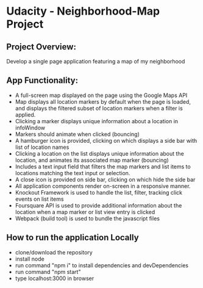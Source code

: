 # Udacity - Neighborhood-Map Project

## Project Overview:

Develop a single page application featuring a map of my neighborhood 

## App Functionality:

* A full-screen map displayed on the page using the Google Maps API
* Map displays all location markers by default when the page is loaded, and displays the filtered subset of location markers when a filter is applied.
* Clicking a marker displays unique information about a location in infoWindow 
* Markers should animate when clicked (bouncing)
* A hamburger icon is provided, clicking on which displays a side bar with list of location names
* Clicking a location on the list displays unique information about the location, and animates its associated map marker (bouncing)
* Includes a text input field that filters the map markers and list items to locations matching the text input or selection.
* A close icon is provided on side bar, clicking on which hide the side bar
* All application components render on-screen in a responsive manner.
* Knockout Framework is used to handle the list, filter, tracking click events on list items
* Foursquare API is used to provide additional information about the location when a map marker or list view entry is clicked
* Webpack (build tool) is used to bundle the javascript files

## How to run the application Locally

* clone/download the repository
* install node
* run command "npm i" to install dependencies and devDependencies
* run command "npm start" 
* type localhost:3000 in browser